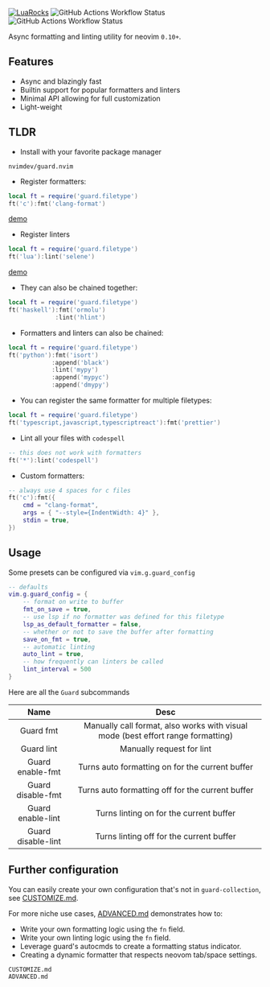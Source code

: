 [![LuaRocks](https://img.shields.io/luarocks/v/xiaoshihou514/guard.nvim?logo=lua&color=green)](https://luarocks.org/modules/xiaoshihou514/guard.nvim)
![GitHub Actions Workflow Status](https://img.shields.io/github/actions/workflow/status/nvimdev/guard.nvim/test.yml?label=tests)
![GitHub Actions Workflow Status](https://img.shields.io/github/actions/workflow/status/nvimdev/guard.nvim/ci.yml?label=lint)

Async formatting and linting utility for neovim `0.10+`.

## Features

- Async and blazingly fast
- Builtin support for popular formatters and linters
- Minimal API allowing for full customization
- Light-weight

## TLDR

- Install with your favorite package manager

```
nvimdev/guard.nvim
```

- Register formatters:

```lua
local ft = require('guard.filetype')
ft('c'):fmt('clang-format')
```

[demo](https://github.com/user-attachments/assets/3160f979-6683-4288-870d-2447ee445431)

- Register linters

```lua
local ft = require('guard.filetype')
ft('lua'):lint('selene')
```

[demo](https://github.com/user-attachments/assets/2ee2fdaa-42b2-41b3-80ad-26a53bf16809)

- They can also be chained together:

```lua
local ft = require('guard.filetype')
ft('haskell'):fmt('ormolu')
             :lint('hlint')
```

- Formatters and linters can also be chained:

```lua
local ft = require('guard.filetype')
ft('python'):fmt('isort')
            :append('black')
            :lint('mypy')
            :append('mypyc')
            :append('dmypy')
```

- You can register the same formatter for multiple filetypes:

```lua
local ft = require('guard.filetype')
ft('typescript,javascript,typescriptreact'):fmt('prettier')
```

- Lint all your files with `codespell`

```lua
-- this does not work with formatters
ft('*'):lint('codespell')
```

- Custom formatters:

```lua
-- always use 4 spaces for c files
ft('c'):fmt({
    cmd = "clang-format",
    args = { "--style={IndentWidth: 4}" },
    stdin = true,
})
```

## Usage

Some presets can be configured via `vim.g.guard_config`

```lua
-- defaults
vim.g.guard_config = {
    -- format on write to buffer
    fmt_on_save = true,
    -- use lsp if no formatter was defined for this filetype
    lsp_as_default_formatter = false,
    -- whether or not to save the buffer after formatting
    save_on_fmt = true,
    -- automatic linting
    auto_lint = true,
    -- how frequently can linters be called
    lint_interval = 500
}
```

Here are all the `Guard` subcommands

|        Name        |                                       Desc                                       |
| :----------------: | :------------------------------------------------------------------------------: |
|     Guard fmt      | Manually call format, also works with visual mode (best effort range formatting) |
|     Guard lint     |                            Manually request for lint                             |
|  Guard enable-fmt  |                 Turns auto formatting on for the current buffer                  |
| Guard disable-fmt  |                 Turns auto formatting off for the current buffer                 |
| Guard enable-lint  |                     Turns linting on for the current buffer                      |
| Guard disable-lint |                     Turns linting off for the current buffer                     |

## Further configuration

You can easily create your own configuration that's not in `guard-collection`, see [CUSTOMIZE.md](./CUSTOMIZE.md).

For more niche use cases, [ADVANCED.md](./ADVANCED.md) demonstrates how to:

- Write your own formatting logic using the `fn` field.
- Write your own linting logic using the `fn` field.
- Leverage guard's autocmds to create a formatting status indicator.
- Creating a dynamic formatter that respects neovom tab/space settings.

```{.include}
CUSTOMIZE.md
ADVANCED.md
```

